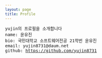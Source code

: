 ```yaml
---
layout: page
title: Profile
---
```

<div class="message">
<pre>
yujin의 프로필을 소개합니다 
name: 윤유진
bio: 국민대학교 소프트웨어전공 21학번 윤유진
email: yujin8731@daum.net  
github: <a href="https://github.com/yujin8731" target="_blank">https://github.com/yujin8731</a>
</pre>
</div>
